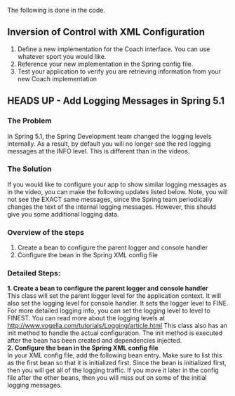 The following is done in the code.

## Inversion of Control with XML Configuration
1. Define a new implementation for the Coach interface. You can use whatever
sport you would like.
2. Reference your new implementation in the Spring config file.
3. Test your application to verify you are retrieving information from your new
Coach implementation

## HEADS UP - Add Logging Messages in Spring 5.1
### The Problem
In Spring 5.1, the Spring Development team changed the logging levels internally. As a result, by default you will no longer see the red logging messages at the INFO level. This is different than in the videos.
   
### The Solution
If you would like to configure your app to show similar logging messages as in the video, you can make the following updates listed below. Note, you will not see the EXACT same messages, since the Spring team periodically changes the text of the internal logging messages. However, this should give you some additional logging data.
   
### Overview of the steps
1. Create a bean to configure the parent logger and console handler
2. Configure the bean in the Spring XML config file

### Detailed Steps:
**1. Create a bean to configure the parent logger and console handler** <br />
This class will set the parent logger level for the application context. It will also set the logging level for console handler. It sets the logger level to FINE. For more detailed logging info, you can set the logging level to level to FINEST.  You can read more about the logging levels at http://www.vogella.com/tutorials/Logging/article.html
This class also has an init method to handle the actual configuration. The init method is executed after the bean has been created and dependencies injected. <br />
**2. Configure the bean in the Spring XML config file** <br />
In your XML config file, add the following bean entry. Make sure to list this as the first bean so that it is initialized first. Since the bean is initialized first, then you will get all of the logging traffic. If you move it later in the config file after the other beans, then you will miss out on some of the initial logging messages.